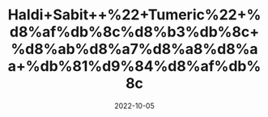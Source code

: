 ---
title: 'Haldi+Sabit++%22+Tumeric%22+%d8%af%db%8c%d8%b3%db%8c+%d8%ab%d8%a7%d8%a8%d8%aa+%db%81%d9%84%d8%af%db%8c'
date: '2022-10-05' 
metatag: '' 
inventory: '0' 
draft: false 
# meta description 
shortDescripton: 'It+can+boost+brain-derived+neurotrophic+factor.%ef%bf%bdIt+may+lower+your+risk+of+heart+disease'
description: 'Spices'
longdescription: ''
featured: True
# product Price
price: '80.0'
# Product Short Description
shortDescription: 'It+can+boost+brain-derived+neurotrophic+factor.%ef%bf%bdIt+may+lower+your+risk+of+heart+disease'
productID: 'ED93FF92-5624-ED11-9968-005056B3A416'
type: 'products'
category: 'Spices' 
thumnailproduct: 'https://eraconnect.blob.core.windows.net/product-images/aminsaddiquidawakhana/ED93FF92-5624-ED11-9968-005056B3A416.webp' 
images:
  - image: 'https://eraconnect.blob.core.windows.net/product-images/aminsaddiquidawakhana/ED93FF92-5624-ED11-9968-005056B3A416.webp'  
Variants:
---